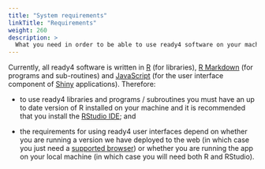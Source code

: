 ```yaml
---
title: "System requirements"
linkTitle: "Requirements"
weight: 260
description: >
  What you need in order to be able to use ready4 software on your machine.
---
```


Currently, all ready4 software is written in [R](https://www.r-project.org) (for libraries), [R Markdown](https://rmarkdown.rstudio.com) (for programs and sub-routines) and [JavaScript](https://www.javascript.com) (for the user interface component of [Shiny](https://shiny.rstudio.com) applications). Therefore:

- to use ready4 libraries and programs / subroutines you must have an up to date version of R installed on your machine and it is recommended that you install the [RStudio IDE](https://posit.co/products/open-source/rstudio/); and

- the requirements for using ready4 user interfaces depend on whether you are running a version we have deployed to the web (in which case you just need a [supported browser](https://support.posit.co/hc/en-us/articles/221311328-Supported-browsers-for-Shiny-Server)) or whether you are running the app on your local machine (in which case you will need both R and RStudio).
